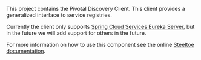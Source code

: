 
This project contains the Pivotal Discovery Client.  This client provides a generalized interface to service registries.  

Currently the client only supports [Spring Cloud Services Eureka Server](http://docs.pivotal.io/spring-cloud-services/service-registry/), but in the future we will add support for others in the future.

For more information on how to use this component see the online [Steeltoe documentation](http://steeltoe.io/).